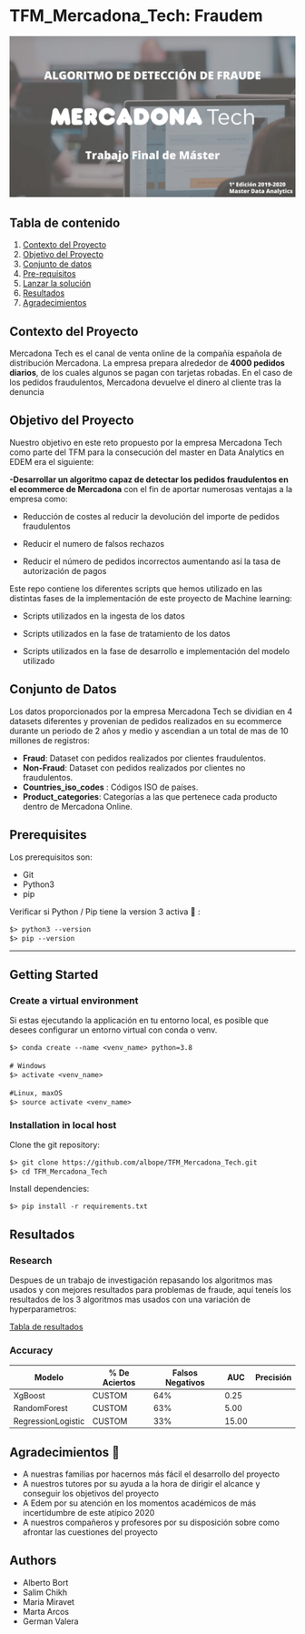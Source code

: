 # TFM_Mercadona_Tech: Fraudem


![image](https://github.com/albope/TFM_Mercadona_Tech/blob/main/src/Mercadona_Tech.png)

## Tabla de contenido

1. [Contexto del Proyecto](#contexto)
2. [Objetivo del Proyecto](#objetivo)
3. [Conjunto de datos](#datasets)
4. [Pre-requisitos](#software)
5. [Lanzar la solución](#gettingstarted)
6. [Resultados](#resultados)
7. [Agradecimientos](#agradecimientos)




## Contexto del Proyecto <a name="contexto"></a>

Mercadona Tech es el canal de venta online de la compañía española de distribución Mercadona. La empresa prepara alrededor de **4000 pedidos diarios**, de los cuales algunos se pagan con tarjetas robadas. En el caso de los pedidos fraudulentos, Mercadona devuelve el dinero al cliente tras la denuncia




## Objetivo del Proyecto <a name="objetivo"></a>

Nuestro objetivo en este reto propuesto por la empresa Mercadona Tech como parte del TFM para la consecución del master en Data Analytics en EDEM era el siguiente:

**-Desarrollar un algoritmo capaz de detectar los pedidos fraudulentos en el ecommerce de Mercadona** con el fin de aportar numerosas ventajas a la empresa como:

* Reducción de costes al reducir la devolución del importe de pedidos fraudulentos

* Reducir el numero de falsos rechazos

* Reducir el número de pedidos incorrectos aumentando así la tasa de autorización de pagos
 
 
 
 
Este repo contiene los diferentes scripts que hemos utilizado en las distintas fases de la implementación de este proyecto de Machine learning:

* Scripts utilizados en la ingesta de los datos
 
* Scripts utilizados en la fase de tratamiento de los datos
 
* Scripts utilizados en la fase de desarrollo e implementación del modelo utilizado
 



## Conjunto de Datos <a name="datasets"></a>

Los datos proporcionados por la empresa Mercadona Tech se dividian en 4 datasets diferentes y provenian de pedidos realizados en su ecommerce durante un periodo de 2 años y medio y ascendian a un total de mas de 10 millones de registros:


* **Fraud**: Dataset con pedidos realizados por clientes fraudulentos.
* **Non-Fraud**: Dataset con pedidos realizados por clientes no fraudulentos.
* **Countries_iso_codes** : Códigos ISO de países.
* **Product_categories**: Categorías a las que pertenece cada producto
dentro de Mercadona Online.




## Prerequisites <a name="Prerequisites"></a>

Los prerequisitos son:

- Git
- Python3
- pip

Verificar si Python / Pip tiene la version 3 activa :snake: :

```
$> python3 --version
$> pip --version
```

----

## Getting Started <a name="gettingstarted"></a>


### **Create a virtual environment**

Si estas ejecutando la applicación en tu entorno local, es posible que desees configurar un entorno virtual con conda o venv.
```
$> conda create --name <venv_name> python=3.8

# Windows
$> activate <venv_name>

#Linux, maxOS
$> source activate <venv_name>
```


### **Installation in local host**

Clone the git repository:
```
$> git clone https://github.com/albope/TFM_Mercadona_Tech.git
$> cd TFM_Mercadona_Tech
```

Install dependencies:
```
$> pip install -r requirements.txt
```




## Resultados <a name="resultados"></a>

### Research

Despues de un trabajo de investigación repasando los algoritmos mas usados y con mejores resultados para problemas de fraude, aquí teneís los resultados de los 3 algoritmos mas usados con una variación de hyperparametros: 

[Tabla de resultados](https://github.com/albope/TFM_Mercadona_Tech/tree/main/1.Research)



### Accuracy 

|     Modelo         | % De Aciertos | Falsos Negativos |       AUC     |   Precisión   |
| ------------------ | ------------- | ---------------- | ------------- | ------------- |
| XgBoost            |    CUSTOM     |      64%         |      0.25     |               |
| RandomForest       |    CUSTOM     |      63%         |      5.00     |               |
| RegressionLogistic |    CUSTOM     |      33%         |      15.00    |               |




## Agradecimientos <a name="agradecimientos"></a> :pray:

* A nuestras familias por hacernos más fácil el desarrollo del proyecto
* A nuestros tutores por su ayuda a la hora de dirigir el alcance y conseguir los objetivos del proyecto
* A Edem por su atención en los momentos académicos de más incertidumbre de  este atípico 2020
* A nuestros compañeros y profesores por su disposición sobre como afrontar las cuestiones del proyecto



## Authors
- Alberto Bort
- Salim Chikh
- Maria Miravet
- Marta Arcos
- German Valera

